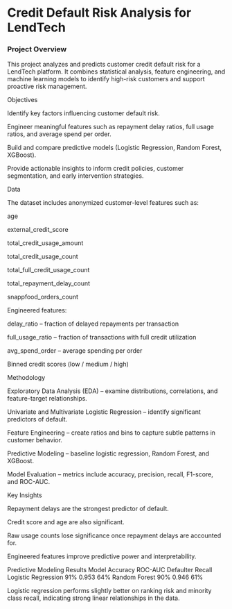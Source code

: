 # Credit Default Risk Analysis for LendTech


### Project Overview

This project analyzes and predicts customer credit default risk for a LendTech platform. It combines statistical analysis, feature engineering, and machine learning models to identify high-risk customers and support proactive risk management.

Objectives

Identify key factors influencing customer default risk.

Engineer meaningful features such as repayment delay ratios, full usage ratios, and average spend per order.

Build and compare predictive models (Logistic Regression, Random Forest, XGBoost).

Provide actionable insights to inform credit policies, customer segmentation, and early intervention strategies.

Data

The dataset includes anonymized customer-level features such as:

age

external_credit_score

total_credit_usage_amount

total_credit_usage_count

total_full_credit_usage_count

total_repayment_delay_count

snappfood_orders_count

Engineered features:

delay_ratio – fraction of delayed repayments per transaction

full_usage_ratio – fraction of transactions with full credit utilization

avg_spend_order – average spending per order

Binned credit scores (low / medium / high)

Methodology

Exploratory Data Analysis (EDA) – examine distributions, correlations, and feature-target relationships.

Univariate and Multivariate Logistic Regression – identify significant predictors of default.

Feature Engineering – create ratios and bins to capture subtle patterns in customer behavior.

Predictive Modeling – baseline logistic regression, Random Forest, and XGBoost.

Model Evaluation – metrics include accuracy, precision, recall, F1-score, and ROC-AUC.

Key Insights

Repayment delays are the strongest predictor of default.

Credit score and age are also significant.

Raw usage counts lose significance once repayment delays are accounted for.

Engineered features improve predictive power and interpretability.

Predictive Modeling Results
Model	Accuracy	ROC-AUC	Defaulter Recall
Logistic Regression	91%	0.953	64%
Random Forest	90%	0.946	61%

Logistic regression performs slightly better on ranking risk and minority class recall, indicating strong linear relationships in the data.
